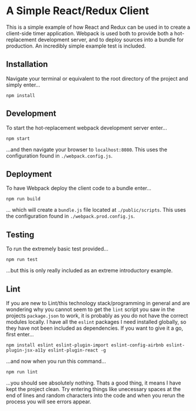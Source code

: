 # A Simple React/Redux Client
This is a simple example of how React and Redux can be used in to create a client-side timer application. 
Webpack is used both to provide both a hot-replacement development server, and to deploy sources into a bundle for production. 
An incredibly simple example test is included.

## Installation
Navigate your terminal or equivalent to the root directory of the project and simply enter...

```
npm install
```

## Development
To start the hot-replacement webpack development server enter...

```
npm start
```

...and then navigate your browser to `localhost:8080`. This uses the configuration found in `./webpack.config.js`.

## Deployment
To have Webpack deploy the client code to a bundle enter...

```
npm run build
```

... which will create a `bundle.js` file located at `./public/scripts`. This uses the configuration found in `./webpack.prod.config.js`.

## Testing
To run the extremely basic test provided...

```
npm run test
```

...but this is only really included as an extreme introductory example.

## Lint

If you are new to Lint/this technology stack/programming in general and are wondering why you cannot seem to get the `lint` script you saw in the projects `package.json` to work, it is probably as you do not have the correct modules locally.
I have all the `eslint` packages I need installed globally, so they have not been included as dependencies. If you want to give it a go, first enter...

```
npm install eslint eslint-plugin-import eslint-config-airbnb eslint-plugin-jsx-a11y eslint-plugin-react -g
```

...and now when you run this command...

```
npm run lint
```

...you should see absolutely nothing. Thats a good thing, it means I have kept the project clean. Try entering things like unecessary spaces at the end of lines and random characters into the code and when you rerun the process you will see errors appear.
